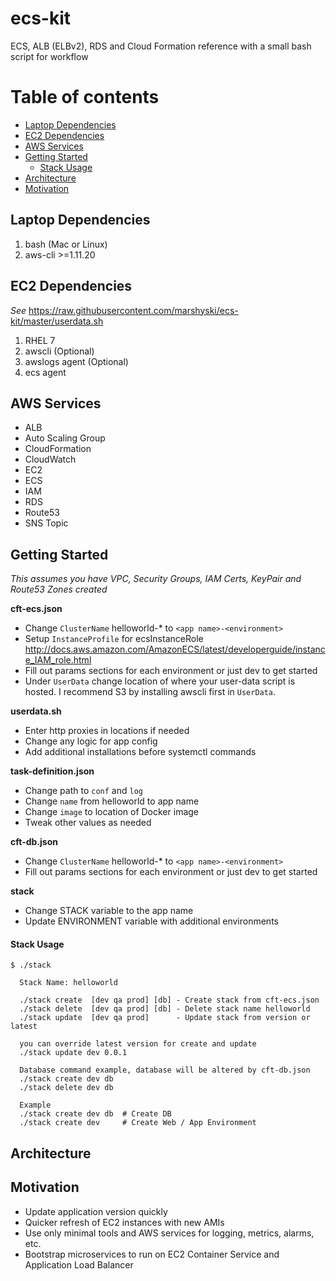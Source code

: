 # ecs-kit
ECS, ALB (ELBv2), RDS and Cloud Formation reference with a small bash script for workflow

Table of contents
=================

  * [Laptop Dependencies](#laptop-dependencies)
  * [EC2 Dependencies](#ec2-dependencies)
  * [AWS Services](#aws-services)
  * [Getting Started](#getting-started)
	  * [Stack Usage](#stack-usage)
  * [Architecture](#architecture)
  * [Motivation](#motivation)


## <a name="laptop-dependencies"> Laptop Dependencies

 1. bash (Mac or Linux)
 2. aws-cli >=1.11.20


## <a name="ec2-dependencies"> EC2 Dependencies

*See* https://raw.githubusercontent.com/marshyski/ecs-kit/master/userdata.sh

 1. RHEL 7
 2. awscli (Optional)
 3. awslogs agent (Optional)
 4. ecs agent


## <a name="aws-services"> AWS Services

 - ALB
 - Auto Scaling Group
 - CloudFormation
 - CloudWatch
 - EC2
 - ECS
 - IAM
 - RDS
 - Route53
 - SNS Topic


## <a name="getting-started"> Getting Started

*This assumes you have VPC, Security Groups, IAM Certs, KeyPair and Route53 Zones created*

**cft-ecs.json**

 - Change `ClusterName` helloworld-* to `<app name>-<environment>`
 - Setup `InstanceProfile` for ecsInstanceRole http://docs.aws.amazon.com/AmazonECS/latest/developerguide/instance_IAM_role.html
 - Fill out params sections for each environment or just dev to get started
 - Under `UserData` change location of where your user-data script is hosted. I recommend S3 by installing awscli first in `UserData`.

**userdata.sh**

 - Enter http proxies in locations if needed
 - Change any logic for app config
 - Add additional installations before systemctl commands

**task-definition.json**

 - Change path to `conf` and `log`
 - Change `name` from helloworld to app name
 - Change `image` to location of Docker image
 - Tweak other values as needed

**cft-db.json**

 - Change `ClusterName` helloworld-* to `<app name>-<environment>`
 - Fill out params sections for each environment or just dev to get started

**stack**

 - Change STACK variable to the app name
 - Update ENVIRONMENT variable with additional environments

#### <a name="stack-usage"> Stack Usage

    $ ./stack
    
      Stack Name: helloworld
    
      ./stack create  [dev qa prod] [db] - Create stack from cft-ecs.json
      ./stack delete  [dev qa prod] [db] - Delete stack name helloworld
      ./stack update  [dev qa prod]      - Update stack from version or latest
    
      you can override latest version for create and update
      ./stack update dev 0.0.1
    
      Database command example, database will be altered by cft-db.json
      ./stack create dev db
      ./stack delete dev db
    
      Example
      ./stack create dev db  # Create DB
      ./stack create dev     # Create Web / App Environment


## <a name="architecture"> Architecture


## <a name="motivation"> Motivation

 - Update application version quickly
 - Quicker refresh of EC2 instances with new AMIs
 - Use only minimal tools and AWS services for logging, metrics, alarms, etc.
 - Bootstrap microservices to run on EC2 Container Service and Application Load Balancer